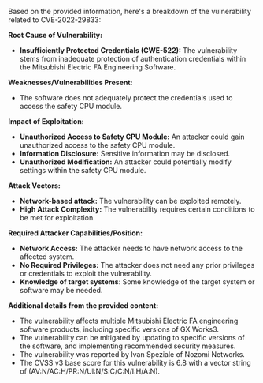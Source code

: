 Based on the provided information, here's a breakdown of the vulnerability related to CVE-2022-29833:

**Root Cause of Vulnerability:**

*   **Insufficiently Protected Credentials (CWE-522):** The vulnerability stems from inadequate protection of authentication credentials within the Mitsubishi Electric FA Engineering Software.

**Weaknesses/Vulnerabilities Present:**

*   The software does not adequately protect the credentials used to access the safety CPU module.

**Impact of Exploitation:**

*   **Unauthorized Access to Safety CPU Module:** An attacker could gain unauthorized access to the safety CPU module.
*   **Information Disclosure:** Sensitive information may be disclosed.
*   **Unauthorized Modification:** An attacker could potentially modify settings within the safety CPU module.

**Attack Vectors:**

*   **Network-based attack:** The vulnerability can be exploited remotely.
*   **High Attack Complexity:** The vulnerability requires certain conditions to be met for exploitation.

**Required Attacker Capabilities/Position:**

*   **Network Access:** The attacker needs to have network access to the affected system.
*   **No Required Privileges:** The attacker does not need any prior privileges or credentials to exploit the vulnerability.
*   **Knowledge of target systems**: Some knowledge of the target system or software may be needed.

**Additional details from the provided content:**

*   The vulnerability affects multiple Mitsubishi Electric FA engineering software products, including specific versions of GX Works3.
*   The vulnerability can be mitigated by updating to specific versions of the software, and implementing recommended security measures.
*   The vulnerability was reported by Ivan Speziale of Nozomi Networks.
*   The CVSS v3 base score for this vulnerability is 6.8 with a vector string of (AV:N/AC:H/PR:N/UI:N/S:C/C:N/I:H/A:N).